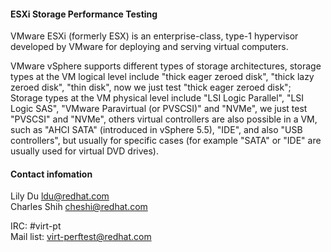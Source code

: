 #### ESXi Storage Performance Testing

VMware ESXi (formerly ESX) is an enterprise-class, type-1 hypervisor developed by VMware for deploying and serving virtual computers. 

VMware vSphere supports different types of storage architectures, storage types at the VM logical level include "thick eager zeroed disk", "thick lazy zeroed disk", "thin disk", now we just test "thick eager zeroed disk"; Storage types at the VM physical level include "LSI Logic Parallel", "LSI Logic SAS", "VMware Paravirtual (or PVSCSI)" and "NVMe", we just test "PVSCSI" and "NVMe", others virtual controllers are also possible in a VM, such as "AHCI SATA" (introduced in vSphere 5.5), "IDE", and also "USB controllers", but usually for specific cases (for example "SATA" or "IDE" are usually used for virtual DVD drives).

#### Contact infomation

Lily Du <ldu@redhat.com>  
Charles Shih <cheshi@redhat.com>  

IRC: #virt-pt  
Mail list: virt-perftest@redhat.com  
